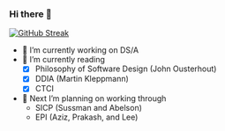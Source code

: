 ### Hi there 👋

[![GitHub Streak](http://github-readme-streak-stats.herokuapp.com?user=sss-ng&theme=dark&hide_border=true&date_format=M%20j%5B%2C%20Y%5D)](https://git.io/streak-stats)


- 🔭 I’m currently working on DS/A
- 🌱 I’m currently reading 
    - [x] Philosophy of Software Design (John Ousterhout)
    - [x] DDIA (Martin Kleppmann)
    - [x] CTCI
- 🤔 Next I’m planning on working through
    - SICP (Sussman and Abelson)
    - EPI (Aziz, Prakash, and Lee)




<!--

- 👯 I’m looking to collaborate on ...
- 💬 Ask me about ...
- 📫 How to reach me: ...
- 😄 Pronouns: ...
- ⚡ Fun fact: ...
-->

